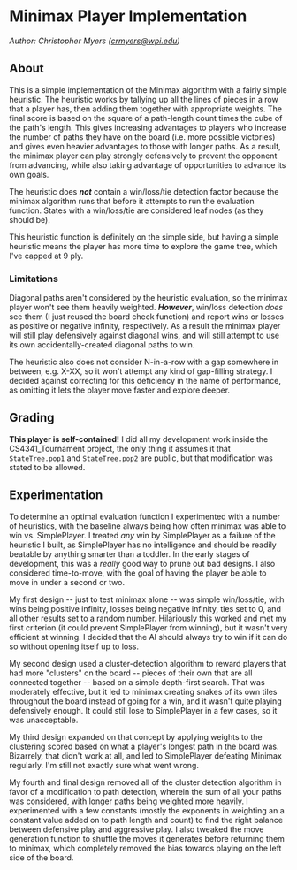 # Minimax Player Implementation
*Author: Christopher Myers (crmyers@wpi.edu)*

## About

This is a simple implementation of the Minimax algorithm with a fairly simple heuristic. The heuristic works by tallying
up all the lines of pieces in a row that a player has, then adding them together with appropriate weights. The final
score is based on the square of a path-length count times the cube of the path's length. This gives increasing advantages
to players who increase the number of paths they have on the board (i.e. more possible victories) and gives even heavier
advantages to those with longer paths. As a result, the minimax player can play strongly defensively to prevent the
opponent from advancing, while also taking advantage of opportunities to advance its own goals.

The heuristic does ***not*** contain a win/loss/tie detection factor because the minimax algorithm runs that before it
attempts to run the evaluation function. States with a win/loss/tie are considered leaf nodes (as they should be).

This heuristic function is definitely on the simple side, but having a simple heuristic means the player has more time
to explore the game tree, which I've capped at 9 ply.

### Limitations

Diagonal paths aren't considered by the heuristic evaluation, so the minimax player won't see them heavily weighted.
***However***, win/loss detection *does* see them (I just reused the board check function) and report wins or losses
as positive or negative infinity, respectively. As a result the minimax player will still play defensively against diagonal
wins, and will still attempt to use its own accidentally-created diagonal paths to win.

The heuristic also does not consider N-in-a-row with a gap somewhere in between, e.g. X-XX, so it won't attempt any kind
of gap-filling strategy. I decided against correcting for this deficiency in the name of performance, as omitting it lets
the player move faster and explore deeper.

## Grading

**This player is self-contained!** I did all my development work inside the CS4341_Tournament project, the only thing it
assumes it that `StateTree.pop1` and `StateTree.pop2` are public, but that modification was stated to be allowed.

## Experimentation

To determine an optimal evaluation function I experimented with a number of heuristics, with the baseline always being
how often minimax was able to win vs. SimplePlayer. I treated *any* win by SimplePlayer as a failure of the heuristic I
built, as SimplePlayer has no intelligence and should be readily beatable by anything smarter than a toddler. In the
early stages of development, this was a *really* good way to prune out bad designs. I also considered time-to-move,
with the goal of having the player be able to move in under a second or two.

My first design -- just to test minimax alone -- was simple win/loss/tie, with wins being positive infinity, losses being
negative infinity, ties set to 0, and all other results set to a random number. Hilariously this worked and met my first
criterion (it could prevent SimplePlayer from winning), but it wasn't very efficient at winning. I decided that the AI
should always try to win if it can do so without opening itself up to loss.

My second design used a cluster-detection algorithm to reward players that had more "clusters" on the board -- pieces of
their own that are all connected together -- based on a simple depth-first search. That was moderately effective, but
it led to minimax creating snakes of its own tiles throughout the board instead of going for a win, and it wasn't quite
playing defensively enough. It could still lose to SimplePlayer in a few cases, so it was unacceptable.

My third design expanded on that concept by applying weights to the clustering scored based on what a player's longest
path in the board was. Bizarrely, that didn't work at all, and led to SimplePlayer defeating Minimax regularly. I'm still
not exactly sure what went wrong.

My fourth and final design removed all of the cluster detection algorithm in favor of a modification to path detection,
wherein the sum of all your paths was considered, with longer paths being weighted more heavily. I experimented with a
few constants (mostly the exponents in weighting an a constant value added on to path length and count) to find the
right balance between defensive play and aggressive play. I also tweaked the move generation function to shuffle the
moves it generates before returning them to minimax, which completely removed the bias towards playing on the left side
of the board.